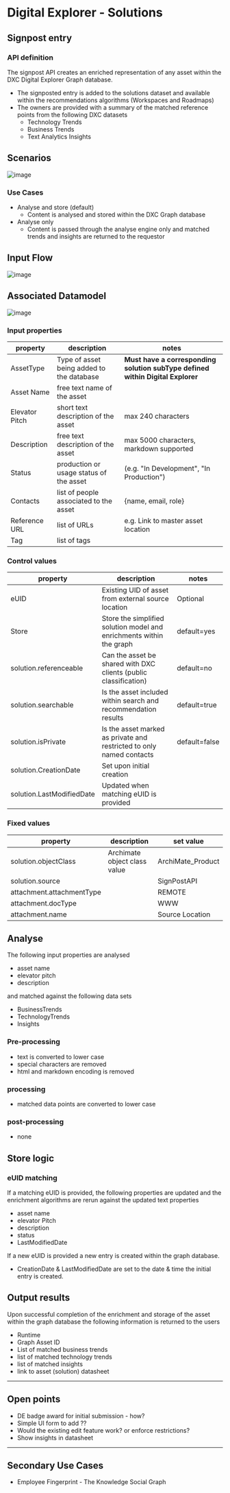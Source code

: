 # Digital Explorer - Solutions
## Signpost entry
### API definition 

The signpost API creates an enriched representation of any asset within the DXC Digital Explorer Graph database.

- The signposted entry is added to the solutions dataset and available within the recommendations algorithms (Workspaces and Roadmaps)
- The owners are provided with a summary of the matched reference points from the following DXC datasets
  - Technology Trends
  - Business Trends
  - Text Analytics Insights


## Scenarios

![image](imagee/../images/Scenerios.png)<br>

### Use Cases

- Analyse and store (default)
  - Content is analysed and stored within the DXC Graph database
- Analyse only
  - Content is passed through the analyse engine only and matched trends and insights are returned to the requestor 


## Input Flow

![image](images/flow.png)<br>

## Associated Datamodel

![image](images/model.png)<br>


### Input properties

|property|description|notes
|---|---|---|
|AssetType|Type of asset being added to the database | **Must have a corresponding solution subType defined within Digital Explorer**
|Asset Name|free text name of the asset
|Elevator Pitch|short text description of the asset|max 240 characters
|Description|free text description of the asset|max 5000 characters, markdown supported
|Status|production or usage status of the asset |(e.g.  "In Development", "In Production")
|Contacts|list of people associated to the asset|{name, email, role}
|Reference URL|list of URLs | e.g. Link to master asset location
|Tag|list of tags|


### Control values 

|property|description|notes
|---|---|---|
|eUID|Existing UID of asset from external source location|Optional
|Store|Store the simplified solution model and enrichments within the graph|default=yes
|solution.referenceable|Can the asset be shared with DXC clients (public classification)|default=no
|solution.searchable|Is the asset included within search and recommendation results|default=true
|solution.isPrivate|Is the asset marked as private and restricted to only named contacts|default=false
|solution.CreationDate|Set upon initial creation
|solution.LastModifiedDate|Updated when matching eUID is provided


### Fixed values

|property|description|set value
|---|---|---|
|solution.objectClass|Archimate object class value|ArchiMate_Product
|solution.source| |SignPostAPI
|attachment.attachmentType| | REMOTE
|attachment.docType| | WWW
|attachment.name| | Source Location


## Analyse

The following input properties are analysed 

- asset name
- elevator pitch
- description

and matched against the following data sets

- BusinessTrends
- TechnologyTrends
- Insights

### Pre-processing
- text is converted to lower case
- special characters are removed
- html and markdown encoding is removed

### processing
- matched data points are converted to lower case


### post-processing

- none

## Store logic

### eUID matching
If a matching eUID is provided, the following properties are updated and the enrichment algorithms are rerun against the updated text properties

- asset name
- elevator Pitch
- description
- status
- LastModifiedDate


If a new eUID is provided a new entry is created within the graph database.

- CreationDate & LastModifiedDate are set to the date & time the initial entry is created.


## Output results

Upon successful completion of the enrichment and storage of the asset within the graph database the following information is returned to the users

- Runtime
- Graph Asset ID
- List of matched business trends
- list of matched technology trends
- list of matched insights
- link to asset (solution) datasheet


----

## Open points

- DE badge award for initial submission - how?
- Simple UI form to add ??
- Would the existing edit feature work?  or enforce restrictions?
- Show insights in datasheet

----

## Secondary Use Cases

- Employee Fingerprint - The Knowledge Social Graph
